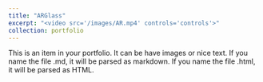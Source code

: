 ```yaml
---
title: "ARGlass"
excerpt: "<video src='/images/AR.mp4' controls='controls'>"
collection: portfolio
---
```


This is an item in your portfolio. It can be have images or nice text. If you name the file .md, it will be parsed as markdown. If you name the file .html, it will be parsed as HTML. 
